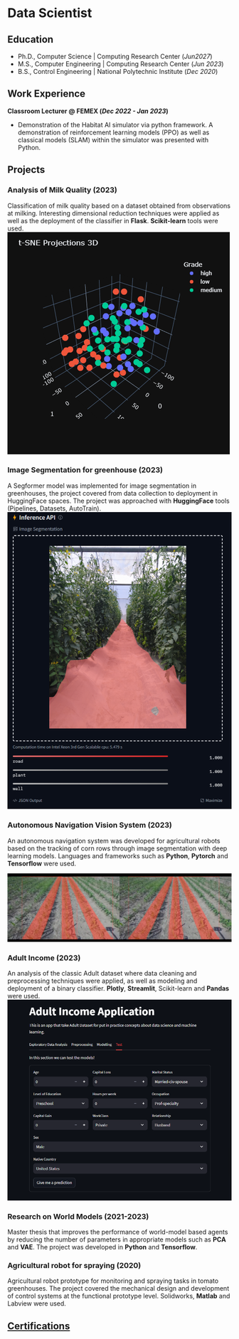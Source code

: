 # Data Scientist

## Education
- Ph.D., Computer Science | Computing Research Center (_Jun2027_)
- M.S., Computer Engineering	| Computing Research Center (_Jun 2023_)
- B.S., Control Engineering | National Polytechnic Institute (_Dec 2020_)

## Work Experience
**Classroom Lecturer @ FEMEX (_Dec 2022 - Jan 2023_)**
- Demonstration of the Habitat AI simulator via python framework. A demonstration of reinforcement learning models (PPO) as well as classical models (SLAM) within the simulator was presented with Python.

## Projects
### Analysis of Milk Quality (2023)
Classification of milk quality based on a dataset obtained from observations at milking. Interesting dimensional reduction techniques were applied as well as the deployment of the classifier in **Flask**. **Scikit-learn** tools were used.
![Projection](/assets/img/ProjectionsfromtSNE3D.png)

### Image Segmentation for greenhouse (2023)
A Segformer model was implemented for image segmentation in greenhouses, the project covered from data collection to deployment in HuggingFace spaces. The project was approached with **HuggingFace** tools (Pipelines, Datasets, AutoTrain).
![Projection](/assets/img/segformer_demo.png)

### Autonomous Navigation Vision System (2023)

An autonomous navigation system was developed for agricultural robots based on the tracking of corn rows through image segmentation with deep learning models. Languages and frameworks such as **Python**, **Pytorch** and **Tensorflow** were used.

![Row Detection](/assets/img/row_detect.png)

### Adult Income (2023)
An analysis of the classic Adult dataset where data cleaning and preprocessing techniques were applied, as well as modeling and deployment of a binary classifier. **Plotly**, **Streamlit**, Scikit-learn and **Pandas** were used.
![app](/assets/img/app_view.png)

### Research on World Models (2021-2023)
Master thesis that improves the performance of world-model based agents by reducing the number of parameters in appropriate models such as **PCA** and **VAE**. The project was developed in **Python** and **Tensorflow**.

### Agricultural robot for spraying (2020)
Agricultural robot prototype for monitoring and spraying tasks in tomato greenhouses. The project covered the mechanical design and development of control systems at the functional prototype level. Solidworks, **Matlab** and Labview were used.

## [Certifications](certifications-page.md)


